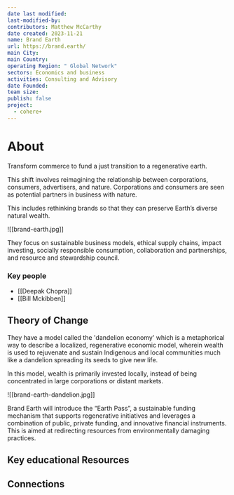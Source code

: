 ```yaml
---
date last modified: 
last-modified-by: 
contributors: Matthew McCarthy
date created: 2023-11-21
name: Brand Earth
url: https://brand.earth/
main City: 
main Country: 
operating Region: " Global Network"
sectors: Economics and business
activities: Consulting and Advisory
date Founded: 
team size: 
publish: false
project:
  - cohere+
---
```


# About 

Transform commerce to fund a just transition to a regenerative earth. 

This shift involves reimagining the relationship between corporations, consumers, advertisers, and nature. Corporations and consumers are seen as potential partners in business with nature.

This includes rethinking brands so that they can preserve Earth’s diverse natural wealth.


![[brand-earth.jpg]]

They focus on sustainable business models, ethical supply chains, impact investing, socially responsible consumption, collaboration and partnerships, and resource and stewardship council. 
### Key people 

- [[Deepak Chopra]]
- [[Bill Mckibben]]

## Theory of Change 

They have a model called the 'dandelion economy' which is a metaphorical way to describe a localized, regenerative economic model, wherein wealth is used to rejuvenate and sustain Indigenous and local communities much like a dandelion spreading its seeds to give new life.

In this model, wealth is primarily invested locally, instead of being concentrated in large corporations or distant markets. 

![[brand-earth-dandelion.jpg]]

Brand Earth will introduce the “Earth Pass”, a sustainable funding mechanism that supports regenerative initiatives and leverages a combination of public, private funding, and innovative financial instruments. This is aimed at redirecting resources from environmentally damaging practices.
## Key educational Resources 


## Connections 



